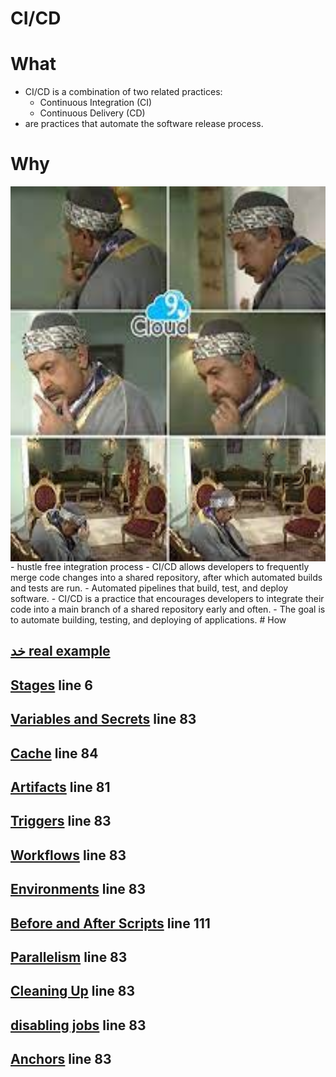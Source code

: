 # CI/CD

# What
- CI/CD is a combination of two related practices:
  - Continuous Integration (CI)
  - Continuous Delivery (CD)
- are practices that automate the software release process.
# Why
<img src="presImages/bor3y.jpg" height="600" style="display: block">
- hustle free integration process
- CI/CD allows developers to frequently merge code changes into a shared repository, after which automated builds and tests are run.
- Automated pipelines that build, test, and deploy software.
- CI/CD is a practice that encourages developers to integrate their code into a main branch of a shared repository early and often.
- The goal is to automate building, testing, and deploying of applications.
# How

## [خد real example](../.gitlab-ci.yml)
## [Stages](../.gitlab-ci.yml) line 6
## [Variables and Secrets](../.gitlab-ci.yml) line 83
## [Cache](../.gitlab-ci.yml) line 84
## [Artifacts](../.gitlab-ci.yml) line 81
## [Triggers](../.gitlab-ci.yml) line 83
## [Workflows](../.gitlab-ci.yml) line 83
## [Environments](../.gitlab-ci.yml) line 83
## [Before and After Scripts](../.gitlab-ci.yml) line 111
## [Parallelism](../.gitlab-ci.yml) line 83
## [Cleaning Up](../.gitlab-ci.yml) line 83
## [disabling jobs](../.gitlab-ci.yml) line 83 
## [Anchors](../.gitlab-ci.yml) line 83


